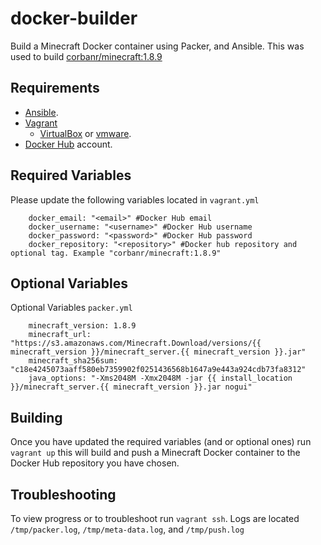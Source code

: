 # docker-builder
Build a Minecraft Docker container using Packer, and Ansible.
This was used to build [corbanr/minecraft:1.8.9](https://hub.docker.com/r/corbanr/minecraft/)

Requirements
------------
* [Ansible](http://docs.ansible.com/ansible/intro_installation.html).
* [Vagrant](https://www.vagrantup.com/)
  * [VirtualBox](https://www.virtualbox.org/wiki/Downloads) or [vmware](http://www.vmware.com/).
* [Docker Hub](https://hub.docker.com/) account.


Required Variables
------------------
Please update the following variables located in  `vagrant.yml`
```
    docker_email: "<email>" #Docker Hub email
    docker_username: "<username>" #Docker Hub username
    docker_password: "<password>" #Docker Hub password
    docker_repository: "<repository>" #Docker hub repository and optional tag. Example "corbanr/minecraft:1.8.9"

```

Optional Variables
------------------
Optional Variables `packer.yml`

```
    minecraft_version: 1.8.9
    minecraft_url: "https://s3.amazonaws.com/Minecraft.Download/versions/{{ minecraft_version }}/minecraft_server.{{ minecraft_version }}.jar"
    minecraft_sha256sum: "c18e4245073aaff580eb7359902f0251436568b1647a9e443a924cdb73fa8312"
    java_options: "-Xms2048M -Xmx2048M -jar {{ install_location }}/minecraft_server.{{ minecraft_version }}.jar nogui"

```

Building
--------
Once you have updated the required variables (and or optional ones) run
`vagrant up` this will build and push a Minecraft Docker container to the Docker Hub repository you have chosen.

Troubleshooting
---------------
To view progress or to troubleshoot run `vagrant ssh`. Logs are located `/tmp/packer.log`, `/tmp/meta-data.log`, and `/tmp/push.log`
